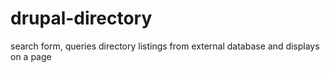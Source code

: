 # drupal-directory
search form, queries directory listings from external database and displays on a page
